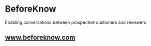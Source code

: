 # BeforeKnow
Enabling conversations between prospective customers and reviewers

## www.beforeknow.com